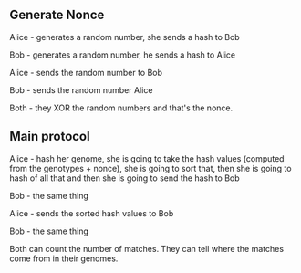 
## Generate Nonce

Alice - generates a random number, she sends a hash to Bob

Bob - generates a random number, he sends a hash to Alice

Alice - sends the random number to Bob

Bob - sends the random number Alice

Both - they XOR the random numbers and that's the nonce.



## Main protocol

Alice - hash her genome, she is going to take the hash values (computed from the genotypes + nonce), she is going to sort that,  then she is going to hash of all that and then she is going to send the hash to Bob

Bob - the same thing

Alice - sends the sorted hash values to Bob

Bob - the same thing


Both can count the number of matches. They can tell where the matches come from in their genomes.
